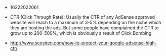 
* 16222022061

* CTR (Click Through Rate): Usually the CTR of any AdSense approved website will reach to a maximum of 3-5% depending on the niche which they are hosting the ads. But some people have complained the CTR to grow up to 200-500%, which is obviously a result of Click Bombing.

* http://www.seosiren.com/how-to-protect-your-google-adsense-high-ctr/
